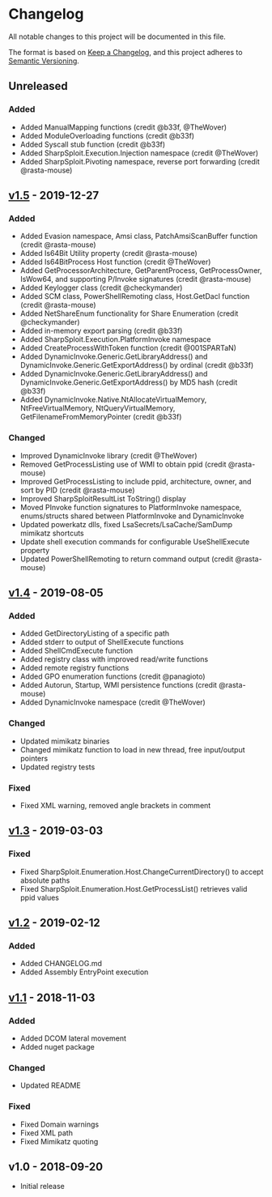 # Changelog
All notable changes to this project will be documented in this file.

The format is based on [Keep a Changelog](https://keepachangelog.com/en/1.0.0/),
and this project adheres to [Semantic Versioning](https://semver.org/spec/v2.0.0.html).

## Unreleased
### Added
- Added ManualMapping functions (credit @b33f, @TheWover)
- Added ModuleOverloading functions (credit @b33f)
- Added Syscall stub function (credit @b33f)
- Added SharpSploit.Execution.Injection namespace (credit @TheWover)
- Added SharpSploit.Pivoting namespace, reverse port forwarding (credit @rasta-mouse)

## [v1.5] - 2019-12-27
### Added
- Added Evasion namespace, Amsi class, PatchAmsiScanBuffer function (credit @rasta-mouse)
- Added Is64Bit Utility property (credit @rasta-mouse)
- Added Is64BitProcess Host function (credit @TheWover)
- Added GetProcessorArchitecture, GetParentProcess, GetProcessOwner, IsWow64, and supporting P/Invoke signatures (credit @rasta-mouse)
- Added Keylogger class (credit @checkymander)
- Added SCM class, PowerShellRemoting class, Host.GetDacl function (credit @rasta-mouse)
- Added NetShareEnum functionality for Share Enumeration (credit @checkymander)
- Added in-memory export parsing (credit @b33f)
- Added SharpSploit.Execution.PlatformInvoke namespace
- Added CreateProcessWithToken function (credit @001SPARTaN)
- Added DynamicInvoke.Generic.GetLibraryAddress() and DynamicInvoke.Generic.GetExportAddress() by ordinal (credit @b33f)
- Added DynamicInvoke.Generic.GetLibraryAddress() and DynamicInvoke.Generic.GetExportAddress() by MD5 hash (credit @b33f)
- Added DynamicInvoke.Native.NtAllocateVirtualMemory, NtFreeVirtualMemory, NtQueryVirtualMemory, GetFilenameFromMemoryPointer (credit @b33f)

### Changed
- Improved DynamicInvoke library (credit @TheWover)
- Removed GetProcessListing use of WMI to obtain ppid (credit @rasta-mouse)
- Improved GetProcessListing to include ppid, architecture, owner, and sort by PID (credit @rasta-mouse)
- Improved SharpSploitResultList ToString() display
- Moved PInvoke function signatures to PlatformInvoke namespace, enums/structs shared between PlatformInvoke and DynamicInvoke
- Updated powerkatz dlls, fixed LsaSecrets/LsaCache/SamDump mimikatz shortcuts
- Update shell execution commands for configurable UseShellExecute property
- Updated PowerShellRemoting to return command output (credit @rasta-mouse)

## [v1.4] - 2019-08-05
### Added
- Added GetDirectoryListing of a specific path
- Added stderr to output of ShellExecute functions
- Added ShellCmdExecute function
- Added registry class with improved read/write functions
- Added remote registry functions
- Added GPO enumeration functions (credit @panagioto)
- Added Autorun, Startup, WMI persistence functions (credit @rasta-mouse)
- Added DynamicInvoke namespace (credit @TheWover)
### Changed
- Updated mimikatz binaries
- Changed mimikatz function to load in new thread, free input/output pointers
- Updated registry tests

### Fixed
- Fixed XML warning, removed angle brackets in comment

## [v1.3] - 2019-03-03
### Fixed
- Fixed SharpSploit.Enumeration.Host.ChangeCurrentDirectory() to accept absolute paths
- Fixed SharpSploit.Enumeration.Host.GetProcessList() retrieves valid ppid values

## [v1.2] - 2019-02-12
### Added
- Added CHANGELOG.md
- Added Assembly EntryPoint execution

## [v1.1] - 2018-11-03
### Added
- Added DCOM lateral movement
- Added nuget package

### Changed
- Updated README

### Fixed
- Fixed Domain warnings
- Fixed XML path
- Fixed Mimikatz quoting

## v1.0 - 2018-09-20
- Initial release

[v1.1]: https://github.com/cobbr/SharpSploit/compare/v1.0...v1.1
[v1.2]: https://github.com/cobbr/SharpSploit/compare/v1.1...v1.2
[v1.3]: https://github.com/cobbr/SharpSploit/compare/v1.2...v1.3
[v1.4]: https://github.com/cobbr/SharpSploit/compare/v1.3...v1.4
[v1.5]: https://github.com/cobbr/SharpSploit/compare/v1.4...v1.5